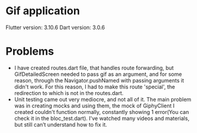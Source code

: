 # Gif application

Flutter version: 3.10.6
Dart version: 3.0.6

# Problems
* I have created routes.dart file, that handles route forwarding, but GifDetailedScreen needed to pass gif as an argument, and for some reason, through the Navigator.pushNamed with passing arguments it didn't work. For this reason, I had to make this route 'special', the redirection to which is not in the routes.dart.
* Unit testing came out very mediocre, and not all of it. The main problem was in creating mocks and using them, the mock of GiphyClient I created couldn't function normally, constantly showing 1 error(You can check it in the bloc_test.dart). I've watched many videos and materials, but still can’t understand how to fix it.
